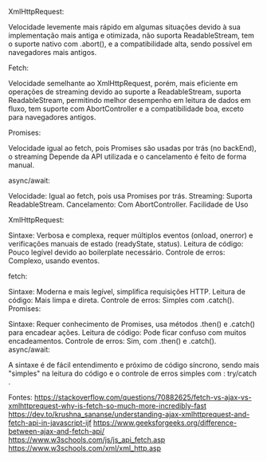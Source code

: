 XmlHttpRequest:

Velocidade levemente mais rápido em algumas situações devido à sua implementação mais antiga e otimizada, não suporta ReadableStream, tem o suporte nativo com .abort(), e a compatibilidade alta, sendo possível em navegadores mais antigos.

Fetch:

Velocidade semelhante ao XmlHttpRequest, porém, mais eficiente em operações de streaming devido ao suporte a ReadableStream, suporta ReadableStream, permitindo melhor desempenho em leitura de dados em fluxo, tem suporte com AbortController e a compatibilidade boa, exceto para navegadores antigos.

Promises:

Velocidade igual ao fetch, pois Promises são usadas por trás (no backEnd), o streaming Depende da API utilizada e o cancelamento é feito de forma manual.

async/await:

Velocidade: Igual ao fetch, pois usa Promises por trás.
Streaming: Suporta ReadableStream.
Cancelamento: Com AbortController.
Facilidade de Uso

XmlHttpRequest:

Sintaxe: Verbosa e complexa, requer múltiplos eventos (onload, onerror) e verificações manuais de estado (readyState, status).
Leitura de código: Pouco legível devido ao boilerplate necessário.
Controle de erros: Complexo, usando eventos.

fetch:

Sintaxe: Moderna e mais legível, simplifica requisições HTTP.
Leitura de código: Mais limpa e direta.
Controle de erros: Simples com .catch().
Promises:

Sintaxe: Requer conhecimento de Promises, usa métodos .then() e .catch() para encadear ações.
Leitura de código: Pode ficar confuso com muitos encadeamentos.
Controle de erros: Sim, com .then() e .catch().
async/await:

A sintaxe é de fácil entendimento e próximo de código síncrono, sendo mais "simples" na leitura do código e o controle de erros simples com : try/catch .

Fontes:
https://stackoverflow.com/questions/70882625/fetch-vs-ajax-vs-xmlhttprequest-why-is-fetch-so-much-more-incredibly-fast
https://dev.to/krushna_sananse/understanding-ajax-xmlhttprequest-and-fetch-api-in-javascript-ijf
https://www.geeksforgeeks.org/difference-between-ajax-and-fetch-api/
https://www.w3schools.com/js/js_api_fetch.asp
https://www.w3schools.com/xml/xml_http.asp
